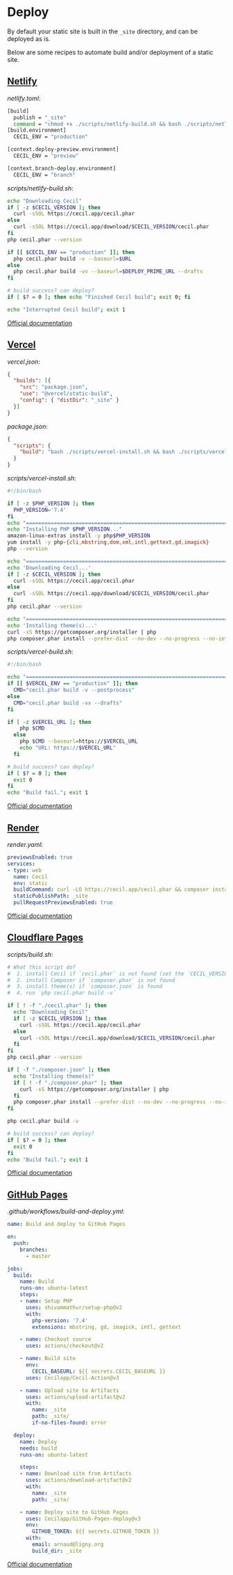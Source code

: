 <!--
description: "Deploy (publish) your website."
date: 2020-12-19
alias: documentation/publish
-->

# Deploy

By default your static site is built in the `_site` directory, and can be deployed as is.

Below are some recipes to automate build and/or deployment of a static site.

## [Netlify](https://www.netlify.com)

_netlify.toml_:

```bash
[build]
  publish = "_site"
  command = "chmod +x ./scripts/netlify-build.sh && bash ./scripts/netlify-build.sh"
[build.environment]
  CECIL_ENV = "production"

[context.deploy-preview.environment]
  CECIL_ENV = "preview"

[context.branch-deploy.environment]
  CECIL_ENV = "branch"
```

_scripts/netlify-build.sh_:

```bash
echo "Downloading Cecil"
if [ -z $CECIL_VERSION ]; then
  curl -sSOL https://cecil.app/cecil.phar
else
  curl -sSOL https://cecil.app/download/$CECIL_VERSION/cecil.phar
fi
php cecil.phar --version

if [[ $CECIL_ENV == "production" ]]; then
  php cecil.phar build -v --baseurl=$URL
else
  php cecil.phar build -vv --baseurl=$DEPLOY_PRIME_URL --drafts
fi

# build success? can deploy?
if [ $? = 0 ]; then echo "Finished Cecil build"; exit 0; fi

echo "Interrupted Cecil build"; exit 1
```

[Official documentation](https://www.netlify.com/docs/continuous-deployment/)

## [Vercel](https://vercel.com)

_vercel.json_:

```json
{
  "builds": [{
    "src": "package.json",
    "use": "@vercel/static-build",
    "config": { "distDir": "_site" }
  }]
}
```

_package.json_:

```json
{
  "scripts": {
    "build": "bash ./scripts/vercel-install.sh && bash ./scripts/vercel-build.sh"
  }
}
```

_scripts/vercel-install.sh_:

```bash
#!/bin/bash

if [ -z $PHP_VERSION ]; then
  PHP_VERSION='7.4'
fi
echo "================================================================================"
echo "Installing PHP $PHP_VERSION..."
amazon-linux-extras install -y php$PHP_VERSION
yum install -y php-{cli,mbstring,dom,xml,intl,gettext,gd,imagick}
php --version

echo "================================================================================"
echo 'Downloading Cecil...'
if [ -z $CECIL_VERSION ]; then
  curl -sSOL https://cecil.app/cecil.phar
else
  curl -sSOL https://cecil.app/download/$CECIL_VERSION/cecil.phar
fi
php cecil.phar --version

echo "================================================================================"
echo 'Installing theme(s)...'
curl -sS https://getcomposer.org/installer | php
php composer.phar install --prefer-dist --no-dev --no-progress --no-interaction
```

_scripts/vercel-build.sh_:

```bash
#!/bin/bash

echo "================================================================================"
if [[ $VERCEL_ENV == "production" ]]; then
  CMD="cecil.phar build -v --postprocess"
else
  CMD="cecil.phar build -vv --drafts"
fi

if [ -z $VERCEL_URL ]; then
    php $CMD
  else
    php $CMD --baseurl=https://$VERCEL_URL
    echo "URL: https://$VERCEL_URL"
  fi

# build success? can deploy?
if [ $? = 0 ]; then
  exit 0
fi
echo "Build fail."; exit 1
```

[Official documentation](https://vercel.com/docs/concepts/deployments/build-step#build-command)

## [Render](https://render.com)

_render.yaml_:

```yml
previewsEnabled: true
services:
- type: web
  name: Cecil
  env: static
  buildCommand: curl -LO https://cecil.app/cecil.phar && composer install --prefer-dist --no-dev --no-progress --no-interaction && php cecil.phar build -v
  staticPublishPath: _site
  pullRequestPreviewsEnabled: true
```

[Official documentation](https://render.com/docs/static-sites)

## [Cloudflare Pages](https://pages.cloudflare.com)

_scripts/build.sh_:

```bash
# What this script do?
#  1. install Cecil if `cecil.phar` is not found (set the `CECIL_VERSION` variable to use a specific version)
#  2. install Composer if `composer.phar` is not found
#  3. install theme(s) if `composer.json` is found
#  4. run `php cecil.phar build -v`

if [ ! -f "./cecil.phar" ]; then
  echo "Downloading Cecil"
  if [ -z $CECIL_VERSION ]; then
    curl -sSOL https://cecil.app/cecil.phar
  else
    curl -sSOL https://cecil.app/download/$CECIL_VERSION/cecil.phar
  fi
fi
php cecil.phar --version

if [ -f "./composer.json" ]; then
  echo "Installing theme(s)"
  if [ ! -f "./composer.phar" ]; then
    curl -sS https://getcomposer.org/installer | php
  fi
  php composer.phar install --prefer-dist --no-dev --no-progress --no-interaction
fi

php cecil.phar build -v

# build success? can deploy?
if [ $? = 0 ]; then
  exit 0
fi
echo "Build fail."; exit 1
```

[Official documentation](https://developers.cloudflare.com/pages/)

## [GitHub Pages](https://pages.github.com)

_.github/workflows/build-and-deploy.yml_:

```yml
name: Build and deploy to GitHub Pages

on:
  push:
    branches:
      - master

jobs:
  build:
    name: Build
    runs-on: ubuntu-latest
    steps:
    - name: Setup PHP
      uses: shivammathur/setup-php@v2
      with:
        php-version: '7.4'
        extensions: mbstring, gd, imagick, intl, gettext

    - name: Checkout source
      uses: actions/checkout@v2

    - name: Build site
      env:
        CECIL_BASEURL: ${{ secrets.CECIL_BASEURL }}
      uses: Cecilapp/Cecil-Action@v3

    - name: Upload site to Artifacts
      uses: actions/upload-artifact@v2
      with:
        name: _site
        path: _site/
        if-no-files-found: error

  deploy:
    name: Deploy
    needs: build
    runs-on: ubuntu-latest

    steps:
    - name: Download site from Artifacts
      uses: actions/download-artifact@v2
      with:
        name: _site
        path: _site/

    - name: Deploy site to GitHub Pages
      uses: Cecilapp/GitHub-Pages-deploy@v3
      env:
        GITHUB_TOKEN: ${{ secrets.GITHUB_TOKEN }}
      with:
        email: arnaud@ligny.org
        build_dir: _site
```

[Official documentation](https://help.github.com/en/articles/configuring-a-publishing-source-for-github-pages)
